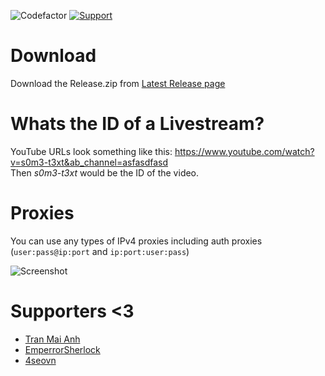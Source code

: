 ![Codefactor](https://www.codefactor.io/repository/github/Airkek/Youtube-Viewers/badge?style=flat-square) [![Support](https://img.shields.io/badge/Donate-%3C3-ff69b4)](https://github.com/Airkek/Youtube-Viewers/blob/master/Donate.md)

# Download
Download the Release.zip from [Latest Release page](https://github.com/Airkek/Youtube-Viewers/releases/latest)

# Whats the ID of a Livestream?
YouTube URLs look something like this: https://www.youtube.com/watch?v=s0m3-t3xt&ab_channel=asfasdfasd <br />
Then _s0m3-t3xt_ would be the ID of the video.

# Proxies
You can use any types of IPv4 proxies including auth proxies (`user:pass@ip:port` and `ip:port:user:pass`) <br />

![Screenshot](https://i.imgur.com/gPJpYb3.png)

# Supporters <3
- [Tran Mai Anh](https://github.com/tranmaianh75)
- [EmperrorSherlock](https://github.com/EmperorSherlock)
- [4seovn](https://github.com/4seovn)
